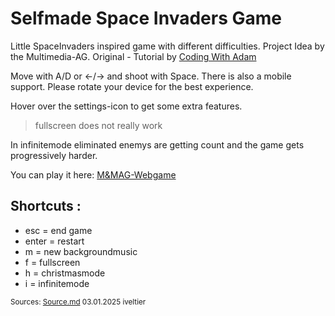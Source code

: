 # Selfmade Space Invaders Game

Little SpaceInvaders inspired game with different difficulties. Project Idea by the Multimedia-AG. Original - Tutorial by [Coding With Adam](https://www.youtube.com/watch?v=qCBiKJbLcFI&t=3384s)

Move with A/D or ←/→ and shoot with Space. There is also a mobile support. Please rotate your device for the best experience.

Hover over the settings-icon to get some extra features.

> fullscreen does not really work

In infinitemode eliminated enemys are getting count and the game gets progressively harder.

You can play it here: [M&MAG-Webgame](https://iveltier.github.io/mmagwebgame/)

## Shortcuts :

- esc = end game
- enter = restart
- m = new backgroundmusic
- f = fullscreen
- h = christmasmode
- i = infinitemode

<sub>Sources: [Source.md](source.md) </sub>
<sub>03.01.2025 iveltier</sub>
